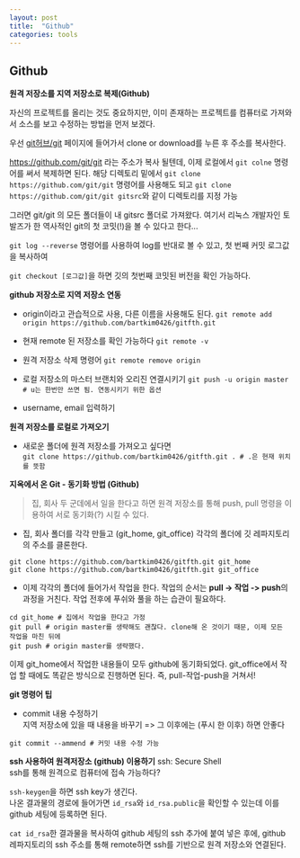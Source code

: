 ```yaml
---
layout: post
title:  "Github"
categories: tools
---
```

## Github

**원격 저장소를 지역 저장소로 복제(Github)**

자신의 프로젝트를 올리는 것도 중요하지만, 이미 존재하는 프로젝트를 컴퓨터로 가져와서 소스를 보고 수정하는 방법을 먼저 보겠다.

우선 [git허브/git](https://github.com/git/git) 페이지에 들어가서 
clone or download를 누른 후 주소를 복사한다.

https://github.com/git/git 라는 주소가 복사 될텐데, 이제 로컬에서 `git colne` 명령어를 써서 복제하면 된다. 해당 디렉토리 밑에서 
`git clone https://github.com/git/git` 명령어를 사용해도 되고
`git clone https://github.com/git/git gitsrc`와 같이 디렉토리를 지정 가능

그러면 git/git 의 모든 폴더들이 내 gitsrc 폴더로 가져왔다. 
여기서 리눅스 개발자인 토발즈가 한 역사적인 git의 첫 코밋(!)을 볼 수 있다고 한다...

`git log --reverse` 명령어를 사용하여 log를 반대로 볼 수 있고, 첫 번째 커밋 로그값을 복사하여

`git checkout [로그값]`을 하면 깃의 첫번째 코밋된 버전을 확인 가능하다.



**github 저장소로 지역 저장소 연동**

- origin이라고 관습적으로 사용, 다른 이름을 사용해도 된다.
`git remote add origin https://github.com/bartkim0426/gitfth.git`

- 현재 remote 된 저장소를 확인 가능하다
`git remote -v`

- 원격 저장소 삭제 명령어
`git remote remove origin`

- 로컬 저장소의 마스터 브랜치와 오리진 연결시키기
`git push -u origin master # u는 한번만 쓰면 됨. 연동시키기 위한 옵션`  

- username, email 입력하기

**원격 저장소를 로컬로 가져오기**
- 새로운 폴더에 원격 저장소를 가져오고 싶다면    
`git clone https://github.com/bartkim0426/gitfth.git . # .은 현재 위치를 뜻함`


**지옥에서 온 Git - 동기화 방법 (Github)**
> 집, 회사 두 군데에서 일을 한다고 하면 원격 저장소를 통해 push, pull 명령을 이용하여 서로 동기화(?) 시킬 수 있다.

- 집, 회사 폴더를 각각 만들고 (git_home, git_office) 각각의 폴더에 깃 레파지토리의 주소를 클론한다.
```
git clone https://github.com/bartkim0426/gitfth.git git_home
git clone https://github.com/bartkim0426/gitfth.git git_office
```
- 이제 각각의 폴더에 들어가서 작업을 한다. 
작업의 순서는 **pull -> 작업 -> push**의 과정을 거친다. 작업 전후에 푸쉬와 풀을 하는 습관이 필요하다.
```
cd git_home # 집에서 작업을 한다고 가정
git pull # origin master를 생략해도 괜찮다. clone해 온 것이기 때문, 이제 모든 작업을 마친 뒤에
git push # origin master를 생략했다.
```
이제 git_home에서 작업한 내용들이 모두 github에 동기화되었다. 
git_office에서 작업 할 때에도 똑같은 방식으로 진행하면 된다. 즉, pull-작업-push을 거쳐서!



**git 명령어 팁**
- commit 내용 수정하기    
지역 저장소에 있을 때 내용을 바꾸기 => 그 이후에는 (푸시 한 이후) 하면 안좋다   

`git commit --ammend # 커밋 내용 수정 가능`   


**ssh 사용하여 원격저장소 (github) 이용하기**
ssh: Secure Shell   
ssh를 통해 원격으로 컴퓨터에 접속 가능하다? 

`ssh-keygen`을 하면 ssh key가 생긴다.    
나온 결과물의 경로에 들어가면 `id_rsa`와 `id_rsa.public`을 확인할 수 있는데 이를 github 세팅에 등록하면 된다.    

`cat id_rsa`한 결과물을 복사하여 github 세팅의 ssh 추가에 붙여 넣은 후에, github 레파지토리의 ssh 주소를 통해 remote하면 ssh를 기반으로 원격 저장소와 연결된다.




